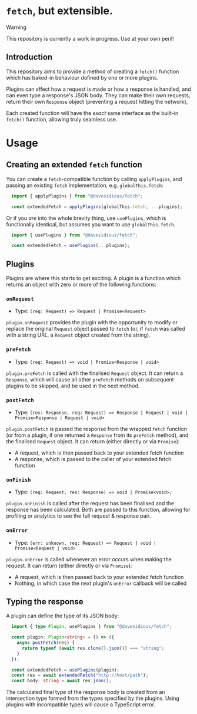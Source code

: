# `fetch`, but extensible.

> [!WARNING]
> This repository is currently a work in progress.  Use at your own peril!

## Introduction

This repository aims to provide a method of creating a `fetch()` function which has baked-in behaviour defined by one or more plugins.

Plugins can affect how a request is made or how a response is handled, and can even type a response's JSON body.  They can make their own requests, return their own `Response` object (preventing a request hitting the network), 

Each created function will have the _exact_ same interface as the built-in `fetch()` function, allowing truly seamless use.

# Usage

## Creating an extended `fetch` function

You can create a `fetch`-compatible function by calling `applyPlugins`, and passing an existing `fetch` implementation, e.g. `globalThis.fetch`:

```ts
  import { applyPlugins } from "@davesidious/fetch";

  const extendedFetch = applyPlugins(globalThis.fetch, ...plugins);
```

Or if you _are_ into the whole brevity thing, use `usePlugins`, which is functionally identical, but assumes you want to use `globalThis.fetch`.

```ts
  import { usePlugins } from "@davesidious/fetch";

  const extendedFetch = usePlugins(...plugins);
```

## Plugins

Plugins are where this starts to get exciting.  A plugin is a function which returns an object with zero or more of the following functions:

### `onRequest`

* Type: `(req: Request) => Request | Promise<Request>`

`plugin.onRequest` provides the plugin with the opportunity to modify or replace the original `Request` object passed to `fetch` (or, if `fetch` was called with a string URL, a `Request` object created from the string).

### `preFetch`

* Type: `(req: Request) => void | Promise<Response | void>`

`plugin.preFetch` is called with the finalised `Request` object.  It can return a `Response`, which will cause all other `preFetch` methods on subsequent plugins to be skipped, and be used in the next method.

### `postFetch`

* Type: `(res: Response, req: Request) => Response | Request | void | Promise<Response | Request | void>`

`plugin.postFetch` is passed the response from the wrapped `fetch` function (or from a plugin, if one returned a `Response` from its `preFetch` method), and the finalised `Request` object.  It can return (either directly or via `Promise`):

* A request, which is then passed back to your extended fetch function
* A response, which is passed to the caller of your extended fetch function

### `onFinish`

* Type: `(req: Request, res: Response) => void | Promise<void>;`

`plugin.onFinish` is called after the request has been finalised and the response has been calculated.  Both are passed to this function, allowing for profiling or analytics to see the full request & response pair.

### `onError`

* Type: `(err: unknown, req: Request) => Request | void | Promise<Request | void>`

`plugin.onError` is called whenever an error occurs when making the request.  It can return (either directly or via `Promise`):

* A request, which is then passed back to your extended fetch function
* Nothing, in which case the next plugin's `onError` callback will be called

## Typing the response

A plugin can define the type of its JSON body:

```ts
  import { type Plugin, usePlugins } from "@davesidious/fetch";

  const plugin: Plugin<string> = () => ({
    async postFetch(res) {
      return typeof (await res.clone().json()) === "string";
    }
  });

  const extendedFetch = usePlugins(plugin);
  const res = await extendedFetch("http://host/path");
  const body: string = await res.json();
```

The calculated final type of the response body is created from an intersection type formed from the types specified by the plugins.  Using plugins with incompatible types will cause a TypeScript error.